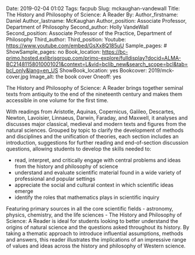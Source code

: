 Date: 2019-02-04 01:02
Tags: facpub
Slug: mckaughan-vandewall
Title: The History and Philosophy of Science: A Reader
By: 
Author_firstname: Daniel 
Author_lastname: McKaughan
Author_position: Associate Professor, Department of Philosophy
Second_author: Holly VandeWall
Second_position:  Associate Professor of the Practice, Department of Philosophy
Third_author: 
Third_position:
Youtube: https://www.youtube.com/embed/GsXx8Q185uU
Sample_pages: #
ShowSample_pages: no
Book_location: https://bc-primo.hosted.exlibrisgroup.com/primo-explore/fulldisplay?docid=ALMA-BC21481158010001021&context=L&vid=bclib_new&search_scope=bcl&tab=bcl_only&lang=en_US
ShowBook_location: yes
Bookcover: 2019/mck-cover.jpg
Image_alt: the book cover 
Oneoff: yes

The History and Philosophy of Science: A Reader brings together seminal texts from antiquity to the end of the nineteenth century and makes them accessible in one volume for the first time.

With readings from Aristotle, Aquinas, Copernicus, Galileo, Descartes, Newton, Lavoisier, Linnaeus, Darwin, Faraday, and Maxwell, it analyses and discusses major classical, medieval and modern texts and figures from the natural sciences. Grouped by topic to clarify the development of methods and disciplines and the unification of theories, each section includes an introduction, suggestions for further reading and end-of-section discussion questions, allowing students to develop the skills needed to:
<ul>
<li>read, interpret, and critically engage with central problems and ideas from the history and philosophy of science</li>

<li>understand and evaluate scientific material found in a wide variety of professional and popular settings</li>

<li>appreciate the social and cultural context in which scientific ideas emerge</li>

<li>identify the roles that mathematics plays in scientific inquiry</li>
</ul>

Featuring primary sources in all the core scientific fields - astronomy, physics, chemistry, and the life sciences - The History and Philosophy of Science: A Reader is ideal for students looking to better understand the origins of natural science and the questions asked throughout its history. By taking a thematic approach to introduce influential assumptions, methods and answers, this reader illustrates the implications of an impressive range of values and ideas across the history and philosophy of Western science.